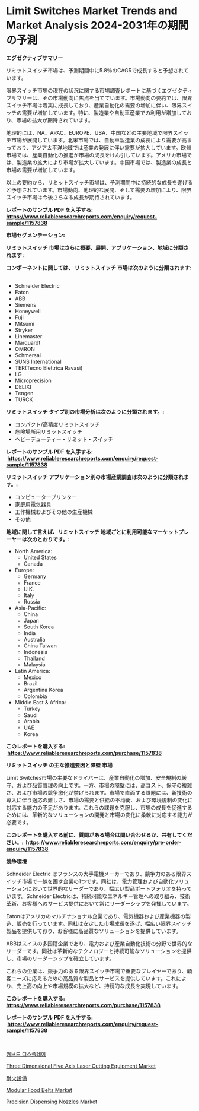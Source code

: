 <p><h1>Limit Switches Market Trends and Market Analysis 2024-2031年の期間の予測</h1></p><p><strong>エグゼクティブサマリー</strong></p>
<p><p>リミットスイッチ市場は、予測期間中に5.8％のCAGRで成長すると予想されています。</p><p>限界スイッチ市場の現在の状況に関する市場調査レポートに基づくエグゼクティブサマリーは、その市場動向に焦点を当てています。市場動向の要約では、限界スイッチ市場は着実に成長しており、産業自動化の需要の増加に伴い、限界スイッチの需要が増加しています。特に、製造業や自動車産業での利用が増加しており、市場の拡大が期待されています。</p><p>地理的には、NA、APAC、EUROPE、USA、中国などの主要地域で限界スイッチ市場が展開しています。北米市場では、自動車製造業の成長により需要が高まっており、アジア太平洋地域では産業の発展に伴い需要が拡大しています。欧州市場では、産業自動化の推進が市場の成長をけん引しています。アメリカ市場では、製造業の拡大により市場が拡大しています。中国市場では、製造業の成長と市場の需要が増加しています。</p><p>以上の要約から、リミットスイッチ市場は、予測期間中に持続的な成長を遂げると予想されています。市場動向、地理的な展開、そして需要の増加により、限界スイッチ市場は今後さらなる成長が期待されています。</p></p>
<p><strong>レポートのサンプル PDF を入手する: <a href="https://www.reliableresearchreports.com/enquiry/request-sample/1157838">https://www.reliableresearchreports.com/enquiry/request-sample/1157838</a></strong></p>
<p><strong>市場セグメンテーション:</strong></p>
<p><strong> リミットスイッチ 市場はさらに概要、展開、アプリケーション、地域に分類されます :</strong></p>
<p><strong>コンポーネントに関しては、 リミットスイッチ 市場は次のように分類されます: &nbsp;</strong></p>
<p><ul><li>Schneider Electric</li><li>Eaton</li><li>ABB</li><li>Siemens</li><li>Honeywell</li><li>Fuji</li><li>Mitsumi</li><li>Stryker</li><li>Linemaster</li><li>Marquardt</li><li>OMRON</li><li>Schmersal</li><li>SUNS International</li><li>TER(Tecno Elettrica Ravasi)</li><li>LG</li><li>Microprecision</li><li>DELIXI</li><li>Tengen</li><li>TURCK</li></ul></p>
<p><strong> リミットスイッチ タイプ別の市場分析は次のように分類されます。:</strong></p>
<p><ul><li>コンパクト/高精度リミットスイッチ</li><li>危険場所用リミットスイッチ</li><li>ヘビーデューティー・リミット・スイッチ</li></ul></p>
<p><strong>レポートのサンプル PDF を入手する: &nbsp;<a href="https://www.reliableresearchreports.com/enquiry/request-sample/1157838">https://www.reliableresearchreports.com/enquiry/request-sample/1157838</a></strong></p>
<p><strong> リミットスイッチ アプリケーション別の市場産業調査は次のように分類されます。:</strong></p>
<p><ul><li>コンピュータープリンター</li><li>家庭用電気器具</li><li>工作機械およびその他の生産機械</li><li>その他</li></ul></p>
<p><strong>地域に関して言えば、リミットスイッチ 地域ごとに利用可能なマーケットプレーヤーは次のとおりです。:</strong></p>
<p><ul>
    <li>
        North America:
        <ul>
            <li>United States</li>
            <li>Canada</li>
        </ul>
    </li>
    <li>
        Europe:
        <ul>
            <li>Germany</li>
            <li>France</li>
            <li>U.K.</li>
            <li>Italy</li>
            <li>Russia</li>
        </ul>
    </li>
    <li>
        Asia-Pacific:
        <ul>
            <li>China</li>
            <li>Japan</li>
            <li>South Korea</li>
            <li>India</li>
            <li>Australia</li>
            <li>China Taiwan</li>
            <li>Indonesia</li>
            <li>Thailand</li>
            <li>Malaysia</li>
        </ul>
    </li>
    <li>
        Latin America:
        <ul>
            <li>Mexico</li>
            <li>Brazil</li>
            <li>Argentina Korea</li>
            <li>Colombia</li>
        </ul>
    </li>
    <li>
        Middle East & Africa:
        <ul>
            <li>Turkey</li>
            <li>Saudi</li>
            <li>Arabia</li>
            <li>UAE</li>
            <li>Korea</li>
        </ul>
    </li>
    </ul></p>
<p><strong>このレポートを購入する: &nbsp;<a href="https://www.reliableresearchreports.com/purchase/1157838">https://www.reliableresearchreports.com/purchase/1157838</a></strong></p>
<p><strong>リミットスイッチ の主な推進要因と障壁 市場</strong></p>
<p><p>Limit Switches市場の主要なドライバーは、産業自動化の増加、安全規制の厳守、および品質管理の向上です。一方、市場の障壁には、高コスト、保守の複雑さ、および市場の競争激化が挙げられます。市場で直面する課題には、新技術の導入に伴う適応の難しさ、市場の需要と供給の不均衡、および環境規制の変化に対応する能力の不足があります。これらの課題を克服し、市場の成長を促進するためには、革新的なソリューションの開発と市場の変化に柔軟に対応する能力が必要です。</p></p>
<p><strong>このレポートを購入する前に、質問がある場合は問い合わせるか、共有してください。:&nbsp; <a href="https://www.reliableresearchreports.com/enquiry/pre-order-enquiry/1157838">https://www.reliableresearchreports.com/enquiry/pre-order-enquiry/1157838</a></strong></p>
<p><strong>競争環境</strong></p>
<p><p>Schneider Electric はフランスの大手電機メーカーであり、競争力のある限界スイッチ市場で一線を画す企業の1つです。同社は、電力管理および自動化ソリューションにおいて世界的なリーダーであり、幅広い製品ポートフォリオを持っています。Schneider Electricは、持続可能なエネルギー管理への取り組み、技術革新、お客様へのサービス提供において常にリーダーシップを発揮しています。</p><p>Eatonはアメリカのマルチナショナル企業であり、電気機器および産業機器の製造、販売を行っています。同社は安定した市場成長を遂げ、幅広い限界スイッチ製品を提供しており、お客様に高品質なソリューションを提供しています。</p><p>ABBはスイスの多国籍企業であり、電力および産業自動化技術の分野で世界的なリーダーです。同社は革新的なテクノロジーと持続可能なソリューションを提供し、市場のリーダーシップを確立しています。</p><p>これらの企業は、競争力のある限界スイッチ市場で重要なプレイヤーであり、顧客ニーズに応えるための高品質な製品とサービスを提供しています。これにより、売上高の向上や市場規模の拡大など、持続的な成長を実現しています。</p></p>
<p><strong>このレポートを購入する: &nbsp; <a href="https://www.reliableresearchreports.com/purchase/1157838">https://www.reliableresearchreports.com/purchase/1157838</a></strong></p>
<p><strong>レポートのサンプル PDF を入手する: &nbsp;<a href="https://www.reliableresearchreports.com/enquiry/request-sample/1157838">https://www.reliableresearchreports.com/enquiry/request-sample/1157838</a></strong><strong></strong></p>
<p>&nbsp;</p>
<p><p><a href="https://github.com/vsap75a286l/Market-Research-Report-List-1/blob/main/6597334190835.md">커브드 디스플레이</a></p><p><a href="https://view.publitas.com/reportprime-1/insights-into-three-dimensional-five-axis-laser-cutting-equipment-market-size-analysing-market-share-trends-and-growth-from-2023-to-2030/">Three Dimensional Five Axis Laser Cutting Equipment Market</a></p><p><a href="https://github.com/joaejkdzgyljvo6/Market-Research-Report-List-1/blob/main/6145043190990.md">耐火設備</a></p><p><a href="https://issuu.com/reportprime-2/docs/modular-food-belts-market-size-2030.pptx">Modular Food Belts Market</a></p><p><a href="https://view.publitas.com/reportprime-1/precision-dispensing-nozzles-market-size-growth-outlook-from-2023-to-2030-projecting-at-markets-trends-analysis-by-application-regional-outlook-and-revenue/">Precision Dispensing Nozzles Market</a></p></p>